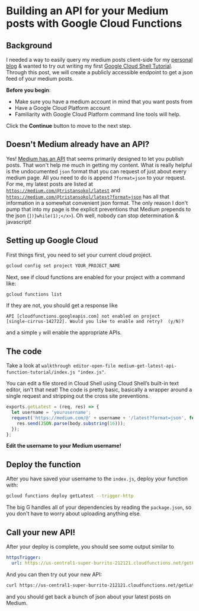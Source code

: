 # Building an API for your Medium posts with Google Cloud Functions


## Background

I needed a way to easily query my medium posts client-side for my [personal blog](https://tristansokol.com/) & wanted to try out writing my first [Google Cloud Shell Tutorial](https://cloud.google.com/shell/docs/tutorials). Through this post, we will create a publicly accessible endpoint to get a json feed of your medium posts.

**Before you begin**:
* Make sure you have a medium account in mind that you want posts from
* Have a Google Cloud Platform account
* Familiarity with Google Cloud Platform command line tools will help.

Click the **Continue** button to move to the next step.


## Doesn't Medium already have an API?

Yes! [Medium has an API](https://github.com/Medium/medium-api-docs) that seems primarily designed to let you publish posts. That won't help me much in getting my content. What is really helpful is the undocumented `json` format that you can request of just about every medium page. All you need to do is append `?format=json` to your request. For me, my latest posts are listed at [`https://medium.com/@tristansokol/latest`](https://medium.com/@tristansokol/latest) and [`https://medium.com/@tristansokol/latest?format=json`](https://medium.com/@tristansokol/latest?format=json) has all that information in a somewhat convenient json format. The only reason I don't pump that into my page is the explicit preventions that Medium prepends to the json (`])}while(1);</x>`). Oh well, nobody can stop determination & javascript!

## Setting up Google Cloud

First things first, you need to set your current cloud project.
```bash
gcloud config set project YOUR_PROJECT_NAME
```
Next, see if cloud functions are enabled for your project with a command like:
```bash
gcloud functions list
```
If they are not, you should get a response like
```
API [cloudfunctions.googleapis.com] not enabled on project
[single-cirrus-142722]. Would you like to enable and retry?  (y/N)?
```
 and a simple `y` will enable the appropriate APIs.

## The code
Take a look at `walkthrough editor-open-file medium-get-latest-api-function-tutorial/index.js "index.js"`.

You can edit a file stored in Cloud Shell using Cloud Shell’s built-in text editor, isn't that neat! The code is pretty basic, basically a wrapper around a single request and stripping out the cross site preventions.
```javascript
exports.getLatest = (req, res) => {
  let username = 'yourusername';
  request('https://medium.com/@' + username + '/latest?format=json', function(error, response, body) {
    res.send(JSON.parse(body.substring(16)));
  });
};
```

**Edit the username to your Medium username!**

## Deploy the function

After you have saved your username to the `index.js`, deploy your function with:
```bash
gcloud functions deploy getLatest --trigger-http
```

The big G handles all of your dependencies by reading the `package.json`, so you don't have to worry about uploading anything else.
## Call your new API!

After your deploy is complete, you should see some output similar to

```yaml
httpsTrigger:
  url: https://us-central1-super-burrito-212121.cloudfunctions.net/getLatest
```

And you can then try out your new API:
```bash
curl https://us-central1-super-burrito-212121.cloudfunctions.net/getLatest
```
and you should get back a bunch of json about your latest posts on Medium.

<walkthrough-conclusion-trophy></walkthrough-conclusion-trophy>
